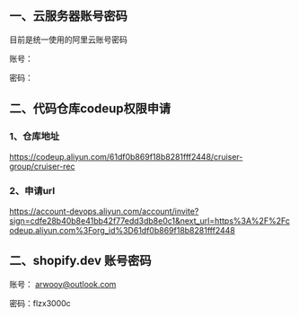 ## 一、云服务器账号密码

目前是统一使用的阿里云账号密码

账号：

密码：



## 二、代码仓库codeup权限申请

### 1、仓库地址

https://codeup.aliyun.com/61df0b869f18b8281fff2448/cruiser-group/cruiser-rec

### 2、申请url

https://account-devops.aliyun.com/account/invite?sign=cdfe28b40b8e41bb42f77edd3db8e0c1&next_url=https%3A%2F%2Fcodeup.aliyun.com%3Forg_id%3D61df0b869f18b8281fff2448



## 二、shopify.dev 账号密码

账号： arwooy@outlook.com

密码：flzx3000c    

